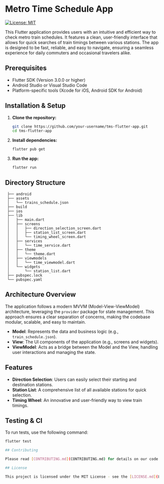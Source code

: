 # Metro Time Schedule App
[![License: MIT](https://img.shields.io/badge/License-MIT-yellow.svg)](https://opensource.org/licenses/MIT)

This Flutter application provides users with an intuitive and efficient way to check metro train schedules. It features a clean, user-friendly interface that allows for quick searches of train timings between various stations. The app is designed to be fast, reliable, and easy to navigate, ensuring a seamless experience for daily commuters and occasional travelers alike.

## Prerequisites

- Flutter SDK (Version 3.0.0 or higher)
- Android Studio or Visual Studio Code
- Platform-specific tools (Xcode for iOS, Android SDK for Android)

## Installation & Setup

1. **Clone the repository:**
   ```bash
   git clone https://github.com/your-username/tms-flutter-app.git
   cd tms-flutter-app
2. **Install dependencies:**
   ```bash
   flutter pub get
3. **Run the app:**
   ```bash
   flutter run

## Directory Structure

     ├── android
     ├── assets
     │   └── trains_schedule.json
     ├── build
     ├── ios
     ├── lib
     │   ├── main.dart
     │   ├── screens
     │   │   ├── direction_selection_screen.dart
     │   │   ├── station_list_screen.dart
     │   │   └── timing_wheel_screen.dart
     │   ├── services
     │   │   └── time_service.dart
     │   ├── theme
     │   │   └── theme.dart
     │   ├── viewmodels
     │   │   └── time_viewmodel.dart
     │   └── widgets
     │       └── station_list.dart
     ├── pubspec.lock
     └── pubspec.yaml


## Architecture Overview

The application follows a modern MVVM (Model-View-ViewModel) architecture, leveraging the `provider` package for state management. This approach ensures a clear separation of concerns, making the codebase modular, scalable, and easy to maintain.

- **Model**: Represents the data and business logic (e.g., `train_schedule.json`).
- **View**: The UI components of the application (e.g., screens and widgets).
- **ViewModel**: Acts as a bridge between the Model and the View, handling user interactions and managing the state.

## Features

- **Direction Selection**: Users can easily select their starting and destination stations.
- **Station List**: A comprehensive list of all available stations for quick selection.
- **Timing Wheel**: An innovative and user-friendly way to view train timings.

## Testing & CI

To run tests, use the following command:
  ```bash
  flutter test

## Contributing

Please read [CONTRIBUTING.md](CONTRIBUTING.md) for details on our code of conduct, and the process for submitting pull requests.

## License

This project is licensed under the MIT License - see the [LICENSE.md](LICENSE.md) file for details.
